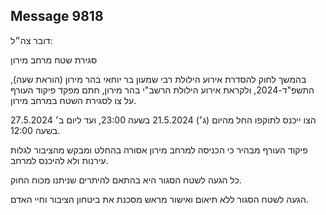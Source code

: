 ## Message 9818

דובר צה״ל: 

סגירת שטח מרחב מירון

בהמשך לחוק להסדרת אירוע הילולת רבי שמעון בר יוחאי בהר מירון (הוראת שעה), התשפ"ד-2024, ולקראת אירוע הילולת הרשב"י בהר מירון, חתם מפקד פיקוד העורף על צו לסגירת השטח במרחב מירון.

הצו ייכנס לתוקפו החל מהיום (ג׳) 21.5.2024 בשעה 23:00, ועד ליום ב׳ 27.5.2024 בשעה 12:00.

פיקוד העורף מבהיר כי הכניסה למרחב מירון אסורה בהחלט ומבקש מהציבור לגלות עירנות ולא להיכנס למרחב.

כל הגעה לשטח הסגור היא בהתאם להיתרים שניתנו מכוח החוק. 

הגעה לשטח הסגור ללא תיאום ואישור מראש מסכנת את ביטחון הציבור וחיי האדם.

